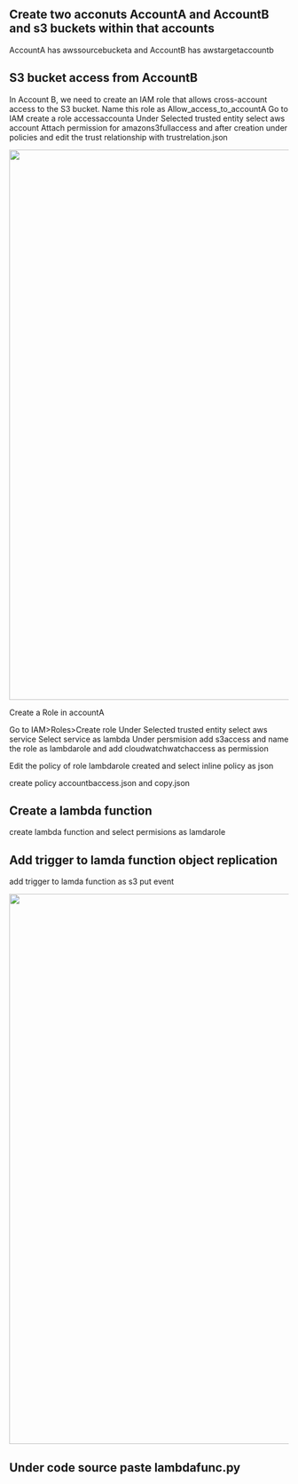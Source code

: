 ## Create two acconuts AccountA and AccountB and s3 buckets within that accounts 
AccountA has awssourcebucketa and AccountB has awstargetaccountb

## S3 bucket access from AccountB 

In Account B, we need to create an IAM role that allows cross-account access to the S3 bucket. 
Name this role as Allow_access_to_accountA
Go to IAM create a role accessaccounta
Under Selected trusted entity select aws account
Attach permission for amazons3fullaccess and after creation under policies and edit the trust relationship with trustrelation.json

<img width="990" src="https://github.com/repoaz253/aws_internship_assignment/assets/130156999/2e691453-6666-4105-9b37-d94ddc8d8e9b">

 Create a Role in accountA 

Go to IAM>Roles>Create role
Under Selected trusted entity select aws service
Select service as lambda
Under persmision add s3access and name the role as lambdarole and add cloudwatchwatchaccess as permission 

Edit the policy of role lambdarole created and select inline policy as json 

create policy accountbaccess.json and copy.json


## Create a lambda function 

create lambda function and select permisions as lamdarole 

## Add trigger to lamda function object replication

add trigger to lamda function as s3 put event 

<img width="990" src="https://github.com/repoaz253/aws_internship_assignment/assets/130156999/4cfd5591-438d-4e2e-bfc8-260325c6cbf7">


## Under code source paste lambdafunc.py








